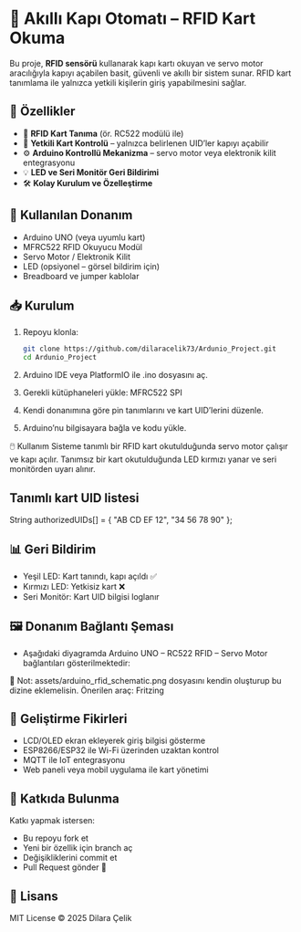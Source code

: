 # 🔐 Akıllı Kapı Otomatı – RFID Kart Okuma

Bu proje, **RFID sensörü** kullanarak kapı kartı okuyan ve servo motor aracılığıyla kapıyı açabilen basit, güvenli ve akıllı bir sistem sunar. RFID kart tanımlama ile yalnızca yetkili kişilerin giriş yapabilmesini sağlar.  

## 🚀 Özellikler
- 📡 **RFID Kart Tanıma** (ör. RC522 modülü ile)
- 🔑 **Yetkili Kart Kontrolü** – yalnızca belirlenen UID’ler kapıyı açabilir
- ⚙️ **Arduino Kontrollü Mekanizma** – servo motor veya elektronik kilit entegrasyonu
- 💡 **LED ve Seri Monitör Geri Bildirimi**
- 🛠️ **Kolay Kurulum ve Özelleştirme**

## 🧩 Kullanılan Donanım
- Arduino UNO (veya uyumlu kart)
- MFRC522 RFID Okuyucu Modül
- Servo Motor / Elektronik Kilit
- LED (opsiyonel – görsel bildirim için)
- Breadboard ve jumper kablolar

## 📥 Kurulum
1. Repoyu klonla:
   ```bash
   git clone https://github.com/dilaracelik73/Ardunio_Project.git
   cd Ardunio_Project
2. Arduino IDE veya PlatformIO ile .ino dosyasını aç.
3. Gerekli kütüphaneleri yükle:
    MFRC522
    SPI

4. Kendi donanımına göre pin tanımlarını ve kart UID’lerini düzenle.
5. Arduino’nu bilgisayara bağla ve kodu yükle.

🖱️ Kullanım
Sisteme tanımlı bir RFID kart okutulduğunda servo motor çalışır ve kapı açılır.
Tanımsız bir kart okutulduğunda LED kırmızı yanar ve seri monitörden uyarı alınır.

## Tanımlı kart UID listesi
String authorizedUIDs[] = {
  "AB CD EF 12",
  "34 56 78 90"
};

## 📊 Geri Bildirim
- Yeşil LED: Kart tanındı, kapı açıldı ✅
- Kırmızı LED: Yetkisiz kart ❌
- Seri Monitör: Kart UID bilgisi loglanır

## 🖼️ Donanım Bağlantı Şeması
- Aşağıdaki diyagramda Arduino UNO – RC522 RFID – Servo Motor bağlantıları gösterilmektedir:

📌 Not: assets/arduino_rfid_schematic.png dosyasını kendin oluşturup bu dizine eklemelisin. Önerilen araç: Fritzing

## 🔮 Geliştirme Fikirleri
- LCD/OLED ekran ekleyerek giriş bilgisi gösterme
- ESP8266/ESP32 ile Wi-Fi üzerinden uzaktan kontrol
- MQTT ile IoT entegrasyonu
- Web paneli veya mobil uygulama ile kart yönetimi

## 🤝 Katkıda Bulunma
Katkı yapmak istersen:
 -  Bu repoyu fork et
 -  Yeni bir özellik için branch aç
 -  Değişikliklerini commit et
 -  Pull Request gönder 🎉

## 📜 Lisans
MIT License © 2025 Dilara Çelik









